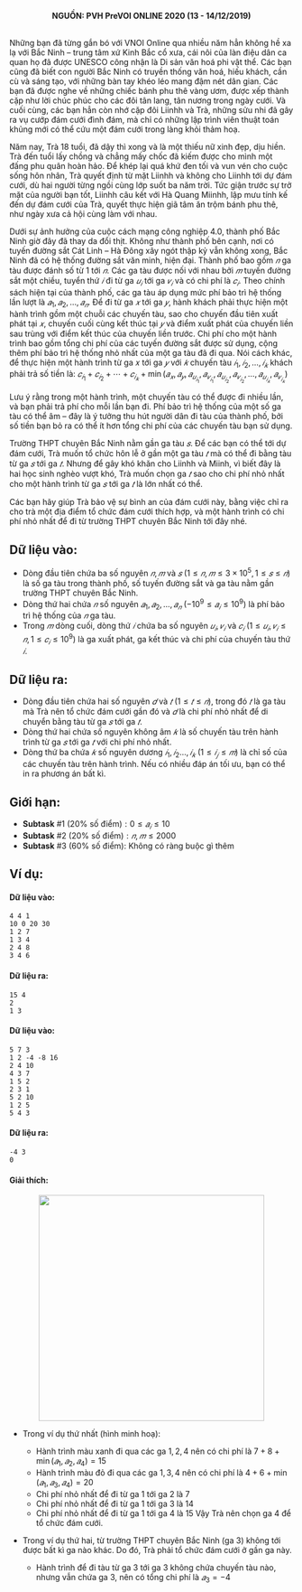 **<center>NGUỒN: PVH PreVOI ONLINE 2020 (13 - 14/12/2019)</center>**
<br>

Những bạn đã từng gắn bó với VNOI Online qua nhiều năm hẳn không hề xa lạ với Bắc Ninh – trung tâm xứ Kinh Bắc cổ xưa, cái nôi của làn điệu dân ca quan họ đã được UNESCO công nhận là Di sản văn hoá phi vật thể. Các bạn cũng đã biết con người Bắc Ninh có truyền thống văn hoá, hiếu khách, cần cù và sáng tạo, với những bàn tay khéo léo mang đậm nét dân gian. Các bạn đã được nghe về những chiếc bánh phu thê vàng ươm, được xếp thành cặp như lời chúc phúc cho các đôi tân lang, tân nương trong ngày cưới. Và cuối cùng, các bạn hẳn còn nhớ cặp đôi Liinhh và Trà, những sửu nhi đã gây ra vụ cướp đám cưới đình đám, mà chỉ có những lập trình viên thuật toán khủng mới có thể cứu một đám cưới trong làng khỏi thảm hoạ.

Năm nay, Trà $18$ tuổi, đã dậy thì xong và là một thiếu nữ xinh đẹp, dịu hiền. Trà đến tuổi lấy chồng và chẳng mấy chốc đã kiếm được cho mình một đấng phu quân hoàn hảo. Để khép lại quá khứ đen tối và vun vén cho cuộc sống hôn nhân, Trà quyết định từ mặt Liinhh và không cho Liinhh tới dự đám cưới, dù hai người từng ngồi cùng lớp suốt ba năm trời. Tức giận trước sự trở mặt của người bạn tốt, Liinhh câu kết với Hà Quang Miinhh, lập mưu tính kế đến dự đám cưới của Trà, quyết thực hiện giã tâm ăn trộm bánh phu thê, như ngày xưa cả hội cùng làm với nhau.

Dưới sự ảnh hưởng của cuộc cách mạng công nghiệp $4.0$, thành phố Bắc Ninh giờ đây đã thay da đổi thịt. Không như thành phố bên cạnh, nơi có tuyến đường sắt Cát Linh – Hà Đông xây ngót thập kỷ vẫn không xong, Bắc Ninh đã có hệ thống đường sắt văn minh, hiện đại. Thành phố bao gồm $𝑛$ ga tàu được đánh số từ $1$ tới $𝑛$. Các ga tàu được nối với nhau bởi $𝑚$ tuyến đường sắt một chiều, tuyển thứ $𝑖$ đi từ ga $𝑢_𝑖$ tới ga $𝑣_𝑖$ và có chi phí là $𝑐_𝑖$. Theo chính sách hiện tại của thành phố, các ga tàu áp dụng mức phí bảo trì hệ thống lần lượt là $𝑎_1, 𝑎_2, … , 𝑎_𝑛$. Để đi từ ga $𝑥$ tới ga $𝑦$, hành khách phải thực hiện một hành trình gồm một chuỗi các chuyến tàu, sao cho chuyến đầu tiên xuất phát tại $𝑥$, chuyến cuối cùng kết thúc tại $𝑦$ và điểm xuất phát của chuyến liền sau trùng với điểm kết thúc của chuyến liền trước. Chi phí cho một hành trình bao gồm tổng chi phí của các tuyến đường sắt được sử dụng, cộng thêm phí bảo trì hệ thống nhỏ nhất của một ga tàu đã đi qua. Nói cách khác, để thực hiện một hành trình từ ga 𝑥 tới ga $𝑦$ với $𝑘$ chuyến tàu $𝑖_1, 𝑖_2, … , 𝑖_𝑘$ khách phải trả số tiền là: $𝑐_{𝑖_1} + 𝑐_{𝑖_2} + ⋯ + 𝑐_{𝑖_𝑘} + \min⁡(𝑎_𝑥, 𝑎_𝑦, 𝑎_{𝑢_{𝑖_1}} , 𝑎_{𝑣_{𝑖_1}} , 𝑎_{𝑢_{𝑖_2}} , 𝑎_{𝑣_{𝑖_2}} , … , 𝑎_{𝑢_{𝑖_𝑘}} , 𝑎_{𝑣_{𝑖_𝑘}})$

Lưu ý rằng trong một hành trình, một chuyến tàu có thể được đi nhiều lần, và bạn phải trả phí cho mỗi lần bạn đi. Phí bảo trì hệ thống của một số ga tàu có thể âm – đây là ý tưởng thu hút  người dân đi tàu của thành phố, bởi số tiền bạn bỏ ra có thể ít hơn tổng chi phí của các chuyến tàu bạn sử dụng.

Trường THPT chuyên Bắc Ninh nằm gần ga tàu $𝑠$. Để các bạn có thể tới dự đám cưới, Trà muốn tổ chức hôn lễ ở gần một ga tàu $𝑡$ mà có thể đi bằng tàu từ ga $𝑠$ tới ga $𝑡$. Nhưng để gây khó khăn cho Liinhh và Miinh, vì biết đây là hai học sinh nghèo vượt khó, Trà muốn chọn ga $𝑡$ sao cho chi phí nhỏ nhất cho một hành trình từ ga $𝑠$ tới ga $𝑡$ là lớn nhất có thể.

Các bạn hãy giúp Trà bảo vệ sự bình an của đám cưới này, bằng việc chỉ ra cho trà một địa điểm tổ chức đám cưới thích hợp, và một hành trình có chi phí nhỏ nhất để đi từ trường THPT chuyên Bắc Ninh tới đây nhé.

## Dữ liệu vào:
- Dòng đầu tiên chứa ba số nguyên $𝑛, 𝑚$ và $𝑠$ $(1 ≤ 𝑛, 𝑚 ≤ 3 \times 10^5, 1 ≤ 𝑠 ≤ 𝑛)$ là số ga tàu trong thành phố, số tuyến đường sắt và ga tàu nằm gần trường THPT chuyên Bắc Ninh.
- Dòng thứ hai chứa $𝑛$ số nguyên $𝑎_1, 𝑎_2, … , 𝑎_𝑛$ $(−10^9 ≤ 𝑎_𝑖 ≤ 10^9)$ là phí bảo trì hệ thống của $𝑛$ ga tàu.
- Trong $𝑚$ dòng cuối, dòng thứ $𝑖$ chứa ba số nguyên $𝑢_𝑖, 𝑣_𝑖$ và $𝑐_𝑖$ $(1 ≤ 𝑢_𝑖, 𝑣_𝑖 ≤ 𝑛, 1 ≤ 𝑐_𝑖 ≤ 10^9)$ là ga xuất phát, ga kết thúc và chi phí của chuyến tàu thứ $𝑖$.

## Dữ liệu ra:
- Dòng đầu tiên chứa hai số nguyên $𝑑$ và $𝑡$ $(1 ≤ 𝑡 ≤ 𝑛)$, trong đó $𝑡$ là ga tàu mà Trà nên tổ chức đám cưới gần đó và $𝑑$ là chi phí nhỏ nhất để di chuyển bằng tàu từ ga $𝑠$ tới ga $𝑡$.
- Dòng thứ hai chứa số nguyên không âm $𝑘$ là số chuyến tàu trên hành trình từ ga $𝑠$ tới ga $𝑡$ với chi phí nhỏ nhất.
- Dòng thứ ba chứa $𝑘$ số nguyên dương $𝑖_1, 𝑖_2 … , 𝑖_𝑘$ $(1 ≤ 𝑖_𝑗 ≤ 𝑚)$ là chỉ số của các chuyến tàu trên hành trình.
Nếu có nhiều đáp án tối ưu, bạn có thể in ra phương án bất kì.

## Giới hạn:
- **Subtask** $\#1$ $(20\%\text{ số điểm}): 0 ≤ 𝑎_𝑖 ≤ 10$ 
- **Subtask** $\#2$ $(20\%\text{ số điểm}): 𝑛, 𝑚 ≤ 2000$
- **Subtask** $\#3$ $(60\%\text{ số điểm}):$ ⁡Không có ràng buộc gì thêm

## Ví dụ:
#### Dữ liệu vào:
```
4 4 1
10 0 20 30
1 2 7
1 3 4
2 4 8
3 4 6
```

#### Dữ liệu ra:
```
15 4
2
1 3
```

#### Dữ liệu vào:
```
5 7 3
1 2 -4 -8 16
2 4 10
4 3 7
1 5 2
2 3 1
5 2 10
1 2 5
5 4 3
```

#### Dữ liệu ra:
```
-4 3
0
```

#### Giải thích:
<center><img src="/images/problems/1170/railway.png" width=400px></center>

- Trong ví dụ thứ nhất (hình minh hoạ):
    - Hành trình màu xanh đi qua các ga $1, 2, 4$ nên có chi phí là $7 + 8 + \min(𝑎_1, 𝑎_2, 𝑎_4) = 15$ 
    - Hành trình màu đỏ đi qua các ga $1, 3, 4$ nên có chi phí là $4 + 6 + \min(𝑎_1, 𝑎_3, 𝑎_4) = 20$
    - Chi phí nhỏ nhất để đi từ ga $1$ tới ga $2$ là $7$ 
    - Chi phí nhỏ nhất để đi từ ga $1$ tới ga $3$ là $14$
    - Chi phí nhỏ nhất để đi từ ga $1$ tới ga $4$ là $15$
    Vậy Trà nên chọn ga 4 để tổ chức đám cưới. 

- Trong ví dụ thứ hai, từ trường THPT chuyên Bắc Ninh (ga $3$) không tới được bất kì ga nào khác. Do đó, Trà phải tổ chức đám cưới ở gần ga này.
    - Hành trình để đi tàu từ ga $3$ tới ga $3$ không chứa chuyến tàu nào, nhưng vẫn chứa ga $3$, nên có tổng chi phí là $𝑎_3 = −4$